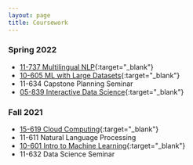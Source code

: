 ```yaml
---
layout: page
title: Coursework
---
```


### Spring 2022
- [11-737 Multilingual NLP](http://phontron.com/class/multiling2022/){:target="_blank"}
- [10-605 ML with Large Datasets](https://10605.github.io/){:target="_blank"}
- 11-634 Capstone Planning Seminar
- [05-839 Interactive Data Science](https://dig.cmu.edu/courses/2022-spring-interactive-ds.html){:target="_blank"}

### Fall 2021
- [15-619 Cloud Computing](https://www.cs.cmu.edu/~msakr/15619-f21/){:target="_blank"}
- 11-611 Natural Language Processing
- [10-601 Intro to Machine Learning](http://www.cs.cmu.edu/~mgormley/courses/10601-f21/){:target="_blank"}
- 11-632 Data Science Seminar